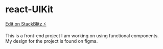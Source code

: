# react-UIKit

[Edit on StackBlitz ⚡️](https://stackblitz.com/edit/react-4kr9ck)

This is a front-end project I am working on using functional components.
My design for the project is found on figma.

